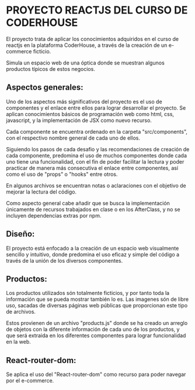 # PROYECTO REACTJS DEL CURSO DE CODERHOUSE

El proyecto trata de aplicar los conocimientos adquiridos en el curso de reactjs en la plataforma CoderHouse, a través de la creación de un e-commerce ficticio.

Simula un espacio web de una óptica donde se muestran algunos productos típicos de estos negocios.

## Aspectos generales:

Uno de los aspectos más significativos del proyecto es el uso de componentes y el enlace entre ellos para lograr desarrollar el proyecto. Se aplican conocimientos básicos de programación web como html, css, javascript, y la implementación de JSX como nuevo recurso.

Cada componente se encuentra ordenado en la carpeta "src/components", con el respectivo nombre general de cada uno de ellos.

Siguiendo los pasos de cada desafio y las recomendaciones de creación de cada componente, predomina el uso de muchos componentes donde cada uno tiene una funcionalidad, con el fin de poder facilitar la lectura y poder practicar de manera más consecutiva el enlace entre componentes, así como el uso de "props" o "hooks" entre otros.

En algunos archivos se encuentran notas o aclaraciones con el objetivo de mejorar la lectura del código.

Como aspecto general cabe añadir que se busca la implementación únicamente de recursos trabajados en clase o en los AfterClass, y no se incluyen dependencias extras por npm.

## Diseño:

El proyecto está enfocado a la creación de un espacio web visualmente sencillo y intuitivo, donde predomina el uso eficaz y simple del código a través de la unión de los diversos componentes.

## Productos:

Los productos utilizados són totalmente ficticios, y por tanto toda la información que se pueda mostrar también lo es. Las imagenes són de libre uso, sacadas de diversas páginas web públicas que proporcionan este tipo de archivos.

Estos provienen de un archivo "products.js" donde se ha creado un arreglo de objetos con la diferente información de cada uno de los productos, y que será extraida en los diferentes componentes para lograr funcionalidad en la web.

## React-router-dom:

Se aplica el uso del "React-router-dom" como recurso para poder navegar por el e-commerce.
